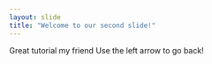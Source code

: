 ```yaml
---
layout: slide
title: "Welcome to our second slide!"
---
```

Great tutorial my friend
Use the left arrow to go back!
